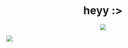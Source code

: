 <div align="center">
     <h1>heyy :></h1>
     <a href="https://github.com/4ly-a"><img align="center" src="https://i.pinimg.com/originals/39/b2/89/39b289eca8b58a99b29423a4078504fe.gif"/></a>
     <p align="left">
          <img src="https://github-readme-stats.vercel.app/api/top-langs/?username=4ly-a&layout=compact&theme=tokyonight"/>
         <br/> <br/>
     </p>
</div>

